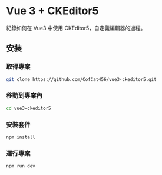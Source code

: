 # Vue 3 + CKEditor5

紀錄如何在 Vue3 中使用 CKEditor5，自定義編輯器的過程。

## 安裝

### 取得專案

```bash
git clone https://github.com/CofCat456/vue3-ckeditor5.git
```

### 移動到專案內

```bash
cd vue3-ckeditor5
```

### 安裝套件

```bash
npm install
```

### 運行專案

```bash
npm run dev
```
